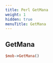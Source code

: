 ```yaml
---
title: Perl GetMana
weight: 1
hidden: true
menuTitle: GetMana
---
```

## GetMana
```perl
$mob->GetMana()
```